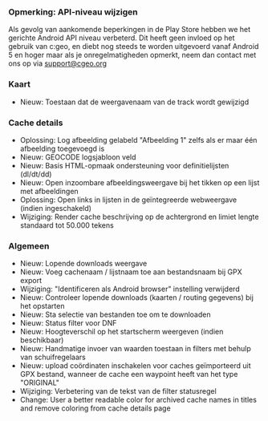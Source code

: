 
### Opmerking: API-niveau wijzigen
Als gevolg van aankomende beperkingen in de Play Store hebben we het gerichte Android API niveau verbeterd. Dit heeft geen invloed op het gebruik van c:geo, en diebt nog steeds te worden uitgevoerd vanaf Android 5 en hoger maar als je onregelmatigheden opmerkt, neem dan contact met ons op via support@cgeo.org

### Kaart
- Nieuw: Toestaan dat de weergavenaam van de track wordt gewijzigd

### Cache details
- Oplossing: Log afbeelding gelabeld "Afbeelding 1" zelfs als er maar één afbeelding toegevoegd is
- Nieuw: GEOCODE logsjabloon veld
- Nieuw: Basis HTML-opmaak ondersteuning voor definitielijsten (dl/dt/dd)
- Nieuw: Open inzoombare afbeeldingsweergave bij het tikken op een lijst met afbeeldingen
- Oplossing: Open links in lijsten in de geïntegreerde webweergave (indien ingeschakeld)
- Wijziging: Render cache beschrijving op de achtergrond en limiet lengte standaard tot 50.000 tekens

### Algemeen
- Nieuw: Lopende downloads weergave
- Nieuw: Voeg cachenaam / lijstnaam toe aan bestandsnaam bij GPX export
- Wijziging: "Identificeren als Android browser" instelling verwijderd
- Nieuw: Controleer lopende downloads (kaarten / routing gegevens) bij het opstarten
- Nieuw: Sta selectie van bestanden toe om te downloaden
- Nieuw: Status filter voor DNF
- Nieuw: Hoogteverschil op het startscherm weergeven (indien beschikbaar)
- Nieuw: Handmatige invoer van waarden toestaan in filters met behulp van schuifregelaars
- Nieuw: upload coördinaten inschakelen voor caches geïmporteerd uit GPX bestand, wanneer de cache een waypoint heeft van het type "ORIGINAL"
- Wijziging: Verbetering van de tekst van de filter statusregel
- Change: User a better readable color for archived cache names in titles and remove coloring from cache details page
